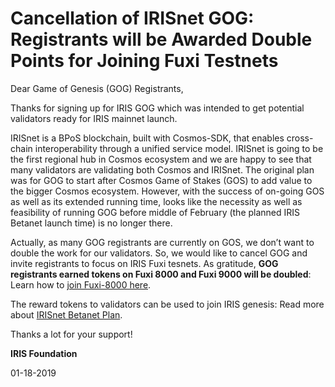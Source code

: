 # Cancellation of IRISnet GOG: Registrants will be Awarded Double Points for Joining Fuxi Testnets

Dear Game of Genesis (GOG) Registrants,

Thanks for signing up for IRIS GOG which was intended to get potential validators ready for IRIS mainnet launch.

IRISnet is a BPoS blockchain, built with Cosmos-SDK, that enables cross-chain interoperability through a unified service model. IRISnet is going to be the first regional hub in Cosmos ecosystem and we are happy to see that many validators are validating both Cosmos and IRISnet. The original plan was for GOG to start after Cosmos Game of Stakes (GOS) to add value to the bigger Cosmos ecosystem. However, with the success of on-going GOS as well as its extended running time, looks like the necessity as well as feasibility of running GOG before middle of February (the planned IRIS Betanet launch time) is no longer there.  

Actually, as many GOG registrants are currently on GOS, we don’t want to double the work for our validators. So, we would like to cancel GOG and invite registrants to focus on IRIS Fuxi tesnets. As gratitude, **GOG registrants earned tokens on Fuxi 8000 and Fuxi 9000 will be doubled**: Learn how to [join Fuxi-8000 here](https://www.irisnet.org/testnets). 

The reward tokens to validators can be used to join IRIS genesis: Read more about [IRISnet Betanet Plan](iris-betanet-plan.md).

Thanks a lot for your support!


**IRIS Foundation**

01-18-2019
